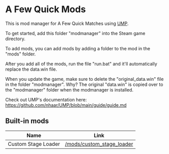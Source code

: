 # A Few Quick Mods

This is mod manager for A Few Quick Matches using [UMP](https://github.com/nhaar/UMP).

To get started, add this folder "modmanager" into the Steam game directory.

To add mods, you can add mods by adding a folder to the mod in the "mods" folder.

After you add all of the mods, run the file "run.bat" and it'll automatically replace the data.win file.

When you update the game, make sure to delete the "original_data.win" file in the folder "modmanager". Why? The original "data.win" is copied over to the "modmanager" folder when the modmanager is installed.

Check out UMP's documentation here: <https://github.com/nhaar/UMP/blob/main/guide/guide.md>

## Built-in mods

|Name|Link|
|--|--|
|Custom Stage Loader|[/mods/custom_stage_loader](https://github.com/rngbird/a-quick-few-mods/tree/main/mods/custom_stage_loader)|
